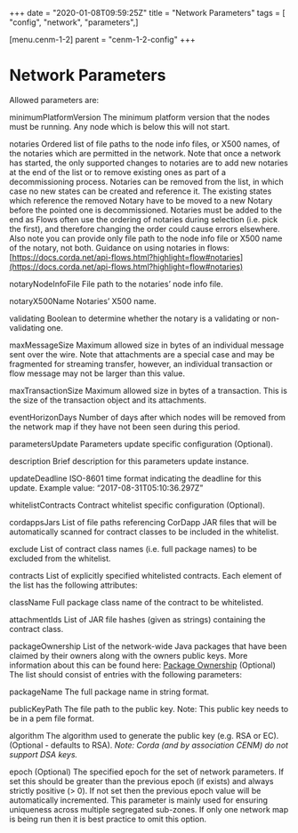 +++
date = "2020-01-08T09:59:25Z"
title = "Network Parameters"
tags = [ "config", "network", "parameters",]

[menu.cenm-1-2]
parent = "cenm-1-2-config"
+++


# Network Parameters

Allowed parameters are:



minimumPlatformVersion
The minimum platform version that the nodes must be running. Any node which is below this will
                        not start.


notaries
Ordered list of file paths to the node info files, or X500 names, of the notaries which are permitted in the
                        network. Note that once a network has started, the only supported changes to notaries
                        are to add new notaries at the end of the list or to remove existing ones as part of a decommissioning process.  Notaries can
                        be removed from the list, in which case no new states can be created and reference it. The existing states which reference
                        the removed Notary have to be moved to a new Notary before the pointed one is decommissioned. Notaries must be added
                        to the end as Flows often use the ordering of notaries during selection (i.e. pick the first),
                        and therefore changing the order could cause errors elsewhere.
                        Also note you can provide only file path to the node info file or X500 name of the notary, not both.
                        Guidance on using notaries in flows: [https://docs.corda.net/api-flows.html?highlight=flow#notaries](https://docs.corda.net/api-flows.html?highlight=flow#notaries)



notaryNodeInfoFile
File path to the notaries’ node info file.


notaryX500Name
Notaries’ X500 name.


validating
Boolean to determine whether the notary is a validating or non-validating one.


maxMessageSize
Maximum allowed size in bytes of an individual message sent over the wire. Note that attachments are
                        a special case and may be fragmented for streaming transfer, however, an individual transaction or flow message
                        may not be larger than this value.


maxTransactionSize
Maximum allowed size in bytes of a transaction. This is the size of the transaction object and its attachments.


eventHorizonDays
Number of days after which nodes will be removed from the network map if they have not been seen during this period.


parametersUpdate
Parameters update specific configuration (Optional).



description
Brief description for this parameters update instance.


updateDeadline
ISO-8601 time format indicating the deadline for this update. Example value: “2017-08-31T05:10:36.297Z”


whitelistContracts
Contract whitelist specific configuration (Optional).



cordappsJars
List of file paths referencing CorDapp JAR files that will be automatically scanned for contract classes to be included in the whitelist.


exclude
List of contract class names (i.e. full package names) to be excluded from the whitelist.


contracts
List of explicitly specified whitelisted contracts. Each element of the list has the following attributes:



className
Full package class name of the contract to be whitelisted.


attachmentIds
List of JAR file hashes (given as strings) containing the contract class.


packageOwnership
List of the network-wide Java packages that have been claimed by their owners along with the owners
                        public keys. More information about this can be found here: [Package Ownership](https://docs.corda.net/design/data-model-upgrades/package-namespace-ownership.html)
                        (Optional) The list should consist of entries with the following parameters:



packageName
The full package name in string format.


publicKeyPath
The file path to the public key. Note: This public key needs to be in a pem file format.


algorithm
The algorithm used to generate the public key (e.g. RSA or EC). (Optional - defaults to RSA).
                                    *Note: Corda (and by association CENM) do not support DSA keys.*


epoch
(Optional) The specified epoch for the set of network parameters. If set this should be greater than the
                        previous epoch (if exists) and always strictly positive (> 0). If not set then the previous epoch value will be
                        automatically incremented. This parameter is mainly used for ensuring uniqueness across multiple segregated
                        sub-zones. If only one network map is being run then it is best practice to omit this option.


